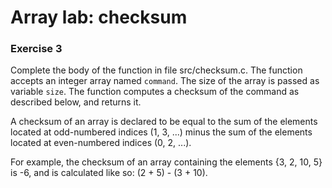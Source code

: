 # Array lab: checksum
### Exercise 3

Complete the body of the function in file src/checksum.c. The function accepts an integer array named <code>command</code>. The size of the array is passed as variable <code>size</code>. The function computes a checksum of the command as described below, and returns it.

A checksum of an array is declared to be equal to the sum of the elements located at odd-numbered indices (1, 3, ...) minus the sum of the elements located at even-numbered indices (0, 2, ...). 

For example, the checksum of an array containing the elements {3, 2, 10, 5} is -6, and is calculated like so: (2 + 5) - (3 + 10).


